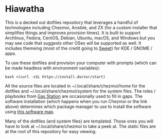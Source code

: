 # Hiawatha

This is a decked out dotfiles repository that leverages a handful of technologies including Chezmoi, Ansible, and ZX (for a custom installer that simplifies things and improves provision times). It is built to support Archlinux, Fedora, CentOS, Debian, Ubuntu, macOS, and Windows but you may see code that suggests other OSes will be supported as well. It includes themeing (most of the credit going to [Sweet](https://github.com/EliverLara/Sweet)) for KDE / GNOME / apps.

To use these dotfiles and provision your computer with prompts (which can be made headless with environment variables):

```
bash <(curl -sSL https://install.doctor/start)
```

All the source files are located in ~/.local/share/chezmoi/home for the dotfiles and ~/.local/share/chezmoi/system for the system files. The roles / playbooks from [Gas Station](https://gitlab.com/megabyte-labs/gas-station) are occasionally used to fill in gaps. The software installation (which happens when you run Chezmoi or the link above) determines which package manager to use to install the software using [this software map](https://gitlab.com/megabyte-labs/misc/dotfiles/-/blob/master/.local/share/chezmoi/software.yml).

Many of the dotfiles (and system files) are templated. Those ones you will have to look at ~/.local/share/chezmoi to take a peek at. The static files are at the root of this repository for easy viewing.
